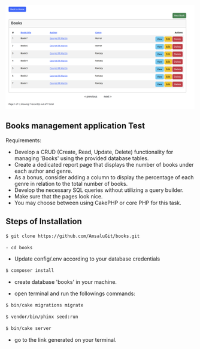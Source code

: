 <img src="webroot/img/books.png" >


## Books management application Test
Requirements:

- Develop a CRUD (Create, Read, Update, Delete) functionality for managing 'Books' using the provided database tables.
- Create a dedicated report page that displays the number of books under each author and genre.
- As a bonus, consider adding a column to display the percentage of each genre in relation to the total number of books.
- Develop the necessary SQL queries without utilizing a query builder.
- Make sure that the pages look nice.
- You may choose between using CakePHP or core PHP for this task.

## Steps of Installation
``` bash
$ git clone https://github.com/AmsaluGit/books.git
```
``` bash
- cd books
```
- Update config/.env according to your database credentials
``` bash
$ composer install
```
- create database 'books' in your machine.

- open terminal and run the followings commands:
``` bash
$ bin/cake migrations migrate
```
``` bash
$ vendor/bin/phinx seed:run
```
``` bash
$ bin/cake server
```


- go to the link generated on your terminal.
